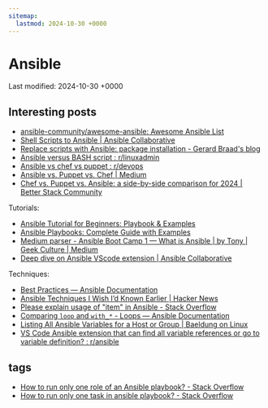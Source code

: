 ```yaml
---
sitemap:
  lastmod: 2024-10-30 +0000
---
```


# Ansible

Last modified: 2024-10-30 +0000

## Interesting posts

- [ansible-community/awesome-ansible: Awesome Ansible List](https://github.com/ansible-community/awesome-ansible)
- [Shell Scripts to Ansible \| Ansible Collaborative](https://www.ansible.com/blog/shell-scripts-to-ansible/)
- [Replace scripts with Ansible: package installation - Gerard Braad's blog](http://gbraad.nl/blog/replace-scripts-with-ansible-package-installation.html)
- [Ansible versus BASH script : r/linuxadmin](https://www.reddit.com/r/linuxadmin/comments/emcuqm/ansible_versus_bash_script/)
- [Ansible vs chef vs puppet : r/devops](https://www.reddit.com/r/devops/comments/18fleds/ansible_vs_chef_vs_puppet/)
- [Ansible vs. Puppet vs. Chef \| Medium](https://ip-specialist.medium.com/ansible-vs-puppet-vs-chef-a5fbee6ff4a9)
- [Chef vs. Puppet vs. Ansible: a side-by-side comparison for 2024 \| Better Stack Community](https://betterstack.com/community/comparisons/chef-vs-puppet-vs-ansible/)

Tutorials:

- [Ansible Tutorial for Beginners: Playbook & Examples](https://spacelift.io/blog/ansible-tutorial)
- [Ansible Playbooks: Complete Guide with Examples](https://spacelift.io/blog/ansible-playbooks)
- [Medium parser - Ansible Boot Camp 1 — What is Ansible \| by Tony \| Geek Culture \| Medium](http://webcache.googleusercontent.com/search?q=cache:https://medium.com/geekculture/ansible-boot-camp-1-what-is-ansible-b80abff314ac&strip=0&vwsrc=1&referer=medium-parser)
- [Deep dive on Ansible VScode extension \| Ansible Collaborative](https://www.ansible.com/blog/deep-dive-on-ansible-vscode-extension/)

Techniques:

- [Best Practices — Ansible Documentation](https://docs.ansible.com/ansible/2.9/user_guide/playbooks_best_practices.html)
- [Ansible Techniques I Wish I’d Known Earlier \| Hacker News](https://news.ycombinator.com/item?id=28327694)
- [Please explain usage of "item" in Ansible - Stack Overflow](https://stackoverflow.com/questions/46724196/please-explain-usage-of-item-in-ansible)
- [Comparing `loop` and `with_*` - Loops — Ansible Documentation](https://docs.ansible.com/ansible/2.9/user_guide/playbooks_loops.html#comparing-loop-and-with)
- [Listing All Ansible Variables for a Host or Group \| Baeldung on Linux](https://www.baeldung.com/linux/ansible-list-variables-host-group)
- [VS Code Ansible extension that can find all variable references or go to variable definition? : r/ansible](https://www.reddit.com/r/ansible/comments/keel3k/vs_code_ansible_extension_that_can_find_all/)

## tags

- [How to run only one role of an Ansible playbook? - Stack Overflow](https://stackoverflow.com/questions/47414988/how-to-run-only-one-role-of-an-ansible-playbook)
- [How to run only one task in ansible playbook? - Stack Overflow](https://stackoverflow.com/questions/23945201/how-to-run-only-one-task-in-ansible-playbook)

